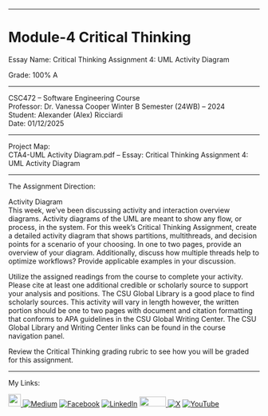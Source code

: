 ﻿-----------------------------------------------------------------------------------------------------------------------------
# Module-4 Critical Thinking 
Essay Name: Critical Thinking Assignment 4: UML Activity Diagram

Grade:  100% A

-----------------------------------------------------------------------------------------------------------------------------

CSC472 – Software Engineering Course  
Professor: Dr. Vanessa Cooper
Winter B Semester (24WB) – 2024  
Student: Alexander (Alex) Ricciardi  
Date: 01/12/2025  

-----------------------------------------------------------------------------------------------------------------------------

Project Map:   
CTA4-UML Activity Diagram.pdf – Essay: Critical Thinking Assignment 4: UML Activity Diagram  

-----------------------------------------------------------------------------------------------------------------------------

The Assignment Direction:    

Activity Diagram  
This week, we’ve been discussing activity and interaction overview diagrams. Activity diagrams of the UML are meant to show any flow, or process, in the system. For this week’s Critical Thinking Assignment, create a detailed activity diagram that shows partitions, multithreads, and decision points for a scenario of your choosing. In one to two pages, provide an overview of your diagram. Additionally, discuss how multiple threads help to optimize workflows? Provide applicable examples in your discussion.  

Utilize the assigned readings from the course to complete your activity. Please cite at least one additional credible or scholarly source to support your analysis and positions. The CSU Global Library is a good place to find scholarly sources. This activity will vary in length however, the written portion should be one to two pages with document and citation formatting that conforms to APA guidelines in the CSU Global Writing Center. The CSU Global Library and Writing Center links can be found in the course navigation panel.  

Review the Critical Thinking grading rubric to see how you will be graded for this assignment.  

-----------------------------------------------------------------------------------------------------------------------------

My Links:   

<span><a href="https://www.alexomegapy.com" target="_blank"><img width="25" height="25" src="https://github.com/user-attachments/assets/a8e0ea66-5d8f-43b3-8fff-2c3d74d57f53"></span>    [![Medium](https://img.shields.io/badge/Medium-12100E?style=for-the-badge&logo=medium&logoColor=whit)](https://medium.com/@alex.omegapy)    [![Facebook](https://img.shields.io/badge/Facebook-%231877F2.svg?logo=Facebook&logoColor=white)](https://www.facebook.com/profile.php?id=100089638857137)    [![LinkedIn](https://img.shields.io/badge/LinkedIn-%230077B5.svg?logo=linkedin&logoColor=white)](https://linkedin.com/in/alex-ricciardi)    <span><a href="https://www.threads.net/@alexomegapy?hl=en" target="_blank"><img width="53" height="20" src="https://github.com/user-attachments/assets/58c9e833-4501-42e4-b4fe-39ffafba99b2"></span>    [![X](https://img.shields.io/badge/X-black.svg?logo=X&logoColor=white)](https://x.com/AlexOmegapy)    [![YouTube](https://img.shields.io/badge/YouTube-%23FF0000.svg?logo=YouTube&logoColor=white)](https://www.youtube.com/channel/UC4rMaQ7sqywMZkfS1xGh2AA) 


